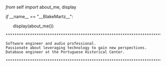 _from_ self _import_ about\_me, display
<br>

_if_ \_\_name\_\_ == "\_\_BlakeMartz\_\_":

  &nbsp;&nbsp;&nbsp;&nbsp;&nbsp;&nbsp;display(about\_me())


    *****************************************************************************************************************************************************************************************************************************
 
    Software engineer and audio professional.
    Passionate about leveraging technology to gain new perspectives.
    Database engineer at the Portuguese Historical Center.
     
    *****************************************************************************************************************************************************************************************************************************
